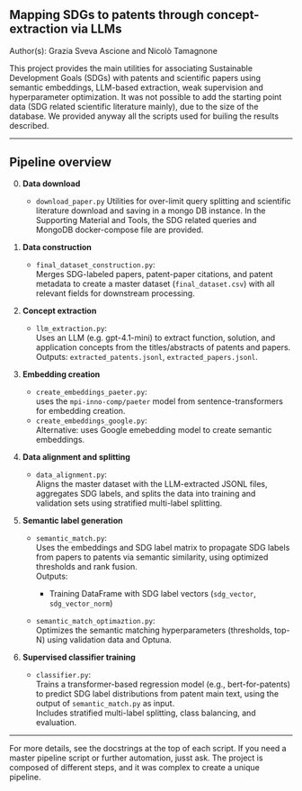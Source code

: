#

## Mapping SDGs to patents through concept-extraction via LLMs
Author(s): Grazia Sveva Ascione and Nicolò Tamagnone

This project provides the main utilities for associating Sustainable Development Goals (SDGs) with patents and scientific papers using semantic embeddings, LLM-based extraction, weak supervision and hyperparameter optimization. It was not possible to add the starting point data (SDG related scientific literature mainly), due to the size of the database. We provided anyway all the scripts used for builing the results described. 

---

## Pipeline overview

0. **Data download**
    - `download_paper.py`
    Utilities for over-limit query splitting and scientific literature download and saving in a mongo DB instance. In the Supporting Material and Tools, the SDG related queries and MongoDB docker-compose file are provided. 

1. **Data construction**
    - `final_dataset_construction.py`:  
      Merges SDG-labeled papers, patent-paper citations, and patent metadata to create a master dataset (`final_dataset.csv`) with all relevant fields for downstream processing.

2. **Concept extraction**
    - `llm_extraction.py`:  
      Uses an LLM (e.g. gpt-4.1-mini) to extract function, solution, and application concepts from the titles/abstracts of patents and papers.  
      Outputs: `extracted_patents.jsonl`, `extracted_papers.jsonl`.

3. **Embedding creation**
    - `create_embeddings_paeter.py`:  
      uses the `mpi-inno-comp/paeter` model from sentence-transformers for embedding creation.
    - `create_embeddings_google.py`:  
      Alternative: uses Google emebedding model to create semantic embeddings.


4. **Data alignment and splitting**
    - `data_alignment.py`:  
      Aligns the master dataset with the LLM-extracted JSONL files, aggregates SDG labels, and splits the data into training and validation sets using stratified multi-label splitting.  

5. **Semantic label generation**
    - `semantic_match.py`:  
      Uses the embeddings and SDG label matrix to propagate SDG labels from papers to patents via semantic similarity, using optimized thresholds and rank fusion.  
      Outputs:  
      - Training DataFrame with SDG label vectors (`sdg_vector`, `sdg_vector_norm`)

    - `semantic_match_optimaztion.py`:  
      Optimizes the semantic matching hyperparameters (thresholds, top-N) using validation data and Optuna.

6. **Supervised classifier training**
    - `classifier.py`:  
      Trains a transformer-based regression model (e.g., bert-for-patents) to predict SDG label distributions from patent main text, using the output of `semantic_match.py` as input.  
      Includes stratified multi-label splitting, class balancing, and evaluation.

---

For more details, see the docstrings at the top of each script.
If you need a master pipeline script or further automation, jusst ask. The project is composed of different steps, and it was complex to create a unique pipeline. 
